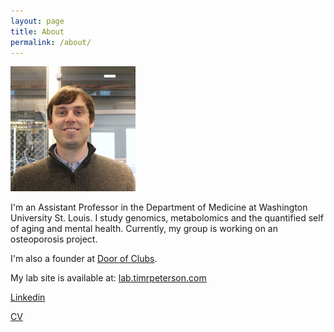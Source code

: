 ```yaml
---
layout: page
title: About
permalink: /about/
---
```


<img src="/img/tim-better.jpg" alt="Tim Peterson" style="width: 200px;"/>


<!--![/img/tim-better.jpg](/img/tim-better.jpg)-->

I'm an Assistant Professor in the Department of Medicine at Washington University St. Louis. I study genomics, metabolomics and the quantified self of aging and mental health. Currently, my group is working on an osteoporosis project.

I'm also a founder at [Door of Clubs](https://www.doorofclubs.com/).

My lab site is available at: [lab.timrpeterson.com](http://lab.timrpeterson.com/)

[Linkedin](https://www.linkedin.com/petersontimr)

[CV](https://drive.google.com/open?id=0B3ZPujVKX6GINWhYQ010NXVhaUU)
